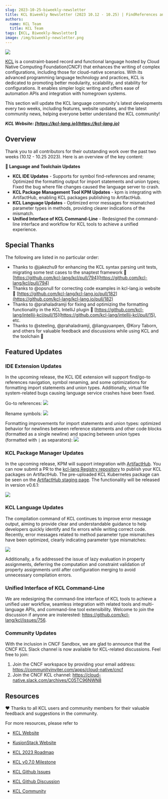 ```yaml
---
slug: 2023-10-25-biweekly-newsletter
title: KCL Biweekly Newsletter (2023 10.12 - 10.25) | FindReferences and Rename in IDE, ArtifactHub integration in KPM!
authors:
  name: KCL Team
  title: KCL Team
tags: [KCL, Biweekly-Newsletter]
image: /img/biweekly-newsletter.png
---
```


![](/img/biweekly-newsletter.png)

[KCL](https://github.com/kcl-lang) is a constraint-based record and functional language hosted by Cloud Native Computing Foundation(CNCF) that enhances the writing of complex configurations, including those for cloud-native scenarios. With its advanced programming language technology and practices, KCL is dedicated to promoting better modularity, scalability, and stability for configurations. It enables simpler logic writing and offers ease of automation APIs and integration with homegrown systems.

This section will update the KCL language community's latest developments every two weeks, including features, website updates, and the latest community news, helping everyone better understand the KCL community!

**_KCL Website: [https://kcl-lang.io](https://kcl-lang.io)_**

## Overview

Thank you to all contributors for their outstanding work over the past two weeks (10.12 - 10.25 2023). Here is an overview of the key content:

**🔧 Language and Toolchain Updates**

- **KCL IDE Updates** - Supports for symbol find-references and rename; Optimized the formatting output for import statements and union types; Fixed the bug where file changes caused the language server to crash.
- **KCL Package Management Tool KPM Updates** - kpm is integrating with ArtifactHub, enabling KCL packages publishing to ArtifactHub.
- **KCL Language Updates** - Optimized error messages for mismatched parameter types in methods, providing clearer indications of the mismatch.
- **Unified Interface of KCL Command-Line** - Redesigned the command-line interface and workflow for KCL tools to achieve a unified experience.

## Special Thanks

The following are listed in no particular order:

- Thanks to @jakezhu9 for enhancing the KCL syntax parsing unit tests, migrating some test cases to the snaptest framework 🙌 [https://github.com/kcl-lang/kcl/pull/794](https://github.com/kcl-lang/kcl/pull/794)
- Thanks to @opsnull for correcting code examples in kcl-lang.io website 🙌 [https://github.com/kcl-lang/kcl-lang.io/pull/182](https://github.com/kcl-lang/kcl-lang.io/pull/182)
- Thanks to @prahaladramji for fixing and optimizing the formatting functionality in the KCL IntelliJ plugin 🙌 [https://github.com/kcl-lang/intellij-kcl/pull/15](https://github.com/kcl-lang/intellij-kcl/pull/15), etc.
- Thanks to @steeling, @prahaladramji, @liangyuanpen, @Kory Taborn, and others for valuable feedback and discussions while using KCL and the toolchain 🙌

## Featured Updates

### IDE Extension Updates

In the upcoming release, the KCL IDE extension will support find/go-to references navigation, symbol renaming, and some optimizations for formatting import statements and union types. Additionally, virtual file system-related bugs causing language service crashes have been fixed.

Go-to references:
![](/img/docs/tools/Ide/vs-code/FindRefs.png)

Rename symbols:
![](/img/docs/tools/Ide/vs-code/Rename.gif)

Formatting improvements for import statements and union types: optimized behavior for newlines between reference statements and other code blocks (formatted as a single newline) and spacing between union types (formatted with `|` as separators):
![](/img/blog/2023-10-25-kcl-biweekly-newsletter/Format.gif)

### KCL Package Manager Updates

In the upcoming release, KPM will support integration with [ArtifactHub](https://artifacthub.io/). You can now submit a PR to the [kcl-lang Registry repository](https://github.com/kcl-lang/artifacthub) to publish your KCL packages on ArtifactHub. The pre-uploaded KCL Kubernetes package can be seen on the [ArtifactHub staging page](https://staging.artifacthub.io/packages/search?ts_query_web=kcl&sort=relevance&page=1). The functionality will be released in version v0.6.1:

![](/img/docs/tools/kpm/artifacthubStaging.png)

### KCL Language Updates

The compilation command of KCL continues to improve error message output, aiming to provide clear and understandable guidance to help developers quickly identify and fix errors while writing correct code. Recently, error messages related to method parameter type mismatches have been optimized, clearly indicating parameter type mismatches:

![](/img/blog/2023-10-25-kcl-biweekly-newsletter/error-msg.png)

Additionally, a fix addressed the issue of lazy evaluation in property assignments, deferring the computation and constraint validation of property assignments until after configuration merging to avoid unnecessary compilation errors.

### Unified Interface of KCL Command-Line

We are redesigning the command-line interface of KCL tools to achieve a unified user workflow, seamless integration with related tools and multi-language APIs, and command-line tool extensibility. Welcome to join the discussion if anyone are insterested: https://github.com/kcl-lang/kcl/issues/756.

### Community Updates

With the inclusion in CNCF Sandbox, we are glad to announce that the CNCF KCL Slack channel is now available for KCL-related discussions. Feel free to join:

1. Join the CNCF workspace by providing your email address: https://communityinviter.com/apps/cloud-native/cncf
2. Join the CNCF KCL channel: https://cloud-native.slack.com/archives/C05TC96NWN8

## Resources

❤️ Thanks to all KCL users and community members for their valuable feedback and suggestions in the community.

For more resources, please refer to

- [KCL Website](https://kcl-lang.io/)
- [KusionStack Website](https://kusionstack.io/)

- [KCL 2023 Roadmap](https://kcl-lang.io/docs/community/release-policy/roadmap)
- [KCL v0.7.0 Milestone](https://github.com/kcl-lang/kcl/milestone/7)
- [KCL Github Issues](https://github.com/kcl-lang/kcl/issues)
- [KCL Github Discussion](https://github.com/orgs/kcl-lang/discussions)
- [KCL Community](https://github.com/kcl-lang/community)
